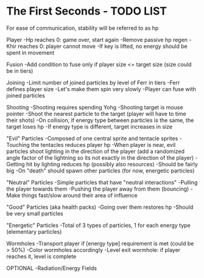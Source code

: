 # The First Seconds - TODO LIST

For ease of communication, stability will be referred to as hp

Player
	-Hp reaches 0: game over, start again
	-Remove passive hp regen
	-Khir reaches 0: player cannot move
	-If key is lifted, no energy should be spent in movement

Fusion
	-Add condition to fuse only if  player size <= target size (size could be in tiers)

Joining
	-Limit number of joined particles by level of Ferr in tiers
	-Ferr defines player size
	-Let's make them spin very slowly
	-Player can fuse with joined particles

Shooting
	-Shooting requires spending Yohg
	-Shooting target is mouse pointer
	-Shoot the nearest particle to the target (player will have to time their shots)
	-On collision, if energy type between particles is the same, the target loses hp
	-If energy type is different, target increases in size

"Evil" Particles
	-Composed of one central sprite and tentacle sprites
	-Touching the tentacles reduces player hp
	-When player is near, evil particles shoot lighting in the direction of the player 
	(add a randomized angle factor of the lightning so its not exactly in the direction of the player)
	-Getting hit by lighting reduces hp (possibly also resources)
	-Should be fairly big
	-On "death" should spawn other particles (for now, energetic particles)

"Neutral" Particles
	-Simple particles that have "neutral interactions"
	-Pulling the player towards them
	-Pushing the player away from them (bouncing)
	-Make things fast/slow around their area of influence

"Good" Particles (aka health packs)
	-Going over them restores hp
	-Should be very small particles

"Energetic" Particles
	-Total of 3 types of particles, 1 for each energy type (elementary particles)

Wormholes
	-Transport player if [energy type] requirement is met (could be > 50%)
	-Color wormholes accordingly
	-Level exit wormhole: if player reaches it, level is complete

OPTIONAL
	-Radiation/Energy Fields